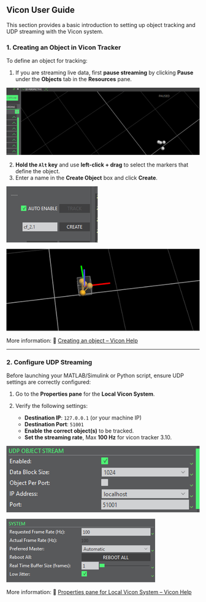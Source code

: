 ## Vicon User Guide

This section provides a basic introduction to setting up object tracking and UDP streaming with the Vicon system.


###  1. Creating an Object in Vicon Tracker 

To define an object for tracking:

1. If you are streaming live data, first **pause streaming** by clicking **Pause** under the **Objects** tab in the **Resources** pane.

![](https://github.com/Lee-Chun-Yi/NCKU-Quadrotor-Navigation/blob/main/image/%E8%9E%A2%E5%B9%95%E6%93%B7%E5%8F%96%E7%95%AB%E9%9D%A2%202025-07-23%20141332.png)

2. **Hold the `Alt` key** and use **left-click + drag** to select the markers that define the object.
3. Enter a name in the **Create Object** box and click **Create**.


![](https://github.com/Lee-Chun-Yi/NCKU-Quadrotor-Navigation/blob/main/image/%E8%9E%A2%E5%B9%95%E6%93%B7%E5%8F%96%E7%95%AB%E9%9D%A2%202025-07-23%20141353.png)


![](https://github.com/Lee-Chun-Yi/NCKU-Quadrotor-Navigation/blob/main/image/%E8%9E%A2%E5%B9%95%E6%93%B7%E5%8F%96%E7%95%AB%E9%9D%A2%202025-07-23%20141418.png)


More information: 🔗 [Creating an object – Vicon Help](https://help.vicon.com/space/Tracker310/13926929/Creating+an+object) 

---

###  2. Configure UDP Streaming 

Before launching your MATLAB/Simulink or Python script, ensure UDP settings are correctly configured:

1. Go to the **Properties pane** for the **Local Vicon System**.
2. Verify the following settings:

   * **Destination IP**: `127.0.0.1` (or your machine IP)
   * **Destination Port**: `51001`
   * **Enable the correct object(s)** to be tracked.
   * **Set the streaming rate**, Max **100 Hz** for vicon tracker 3.10.


![](https://github.com/Lee-Chun-Yi/NCKU-Quadrotor-Navigation/blob/main/image/%E8%9E%A2%E5%B9%95%E6%93%B7%E5%8F%96%E7%95%AB%E9%9D%A2%202025-07-23%20230123.png)


![](https://github.com/Lee-Chun-Yi/NCKU-Quadrotor-Navigation/blob/main/image/SystemSection.png)


More information: 🔗 [Properties pane for Local Vicon System – Vicon Help](https://help.vicon.com/space/Tracker310/13926747/Properties+pane+for+Local+Vicon+System) 


